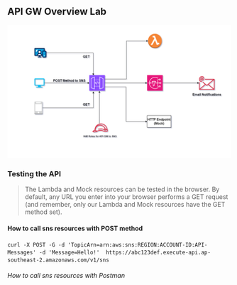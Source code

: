 ## API GW Overview Lab

![alt text](https://github.com/cloudhein/API-GW-with-terraform/blob/main/API%20GW.png)

### Testing the API

>The Lambda and Mock resources can be tested in the browser. By default, any URL you enter into your browser performs a GET request (and remember, only our Lambda and Mock resources have the GET method set).

#### How to call sns resources with POST method 

`curl -X POST -G -d 'TopicArn=arn:aws:sns:REGION:ACCOUNT-ID:API-Messages' -d 'Message=Hello!'  https://abc123def.execute-api.ap-southeast-2.amazonaws.com/v1/sns`

######  How to call sns resources with Postman

